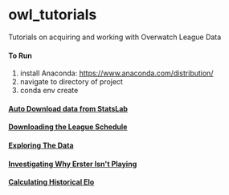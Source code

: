 # owl_tutorials
Tutorials on acquiring and working with Overwatch League Data

#### To Run
1. install Anaconda: https://www.anaconda.com/distribution/
2. navigate to directory of project
3. conda env create



#### [Auto Download data from StatsLab](getting_data/)

#### [Downloading the League Schedule](league_schedule/)

#### [Exploring The Data](explore_data/)

#### [Investigating Why Erster Isn't Playing](erster/)

#### [Calculating Historical Elo](calculating_elo/)

